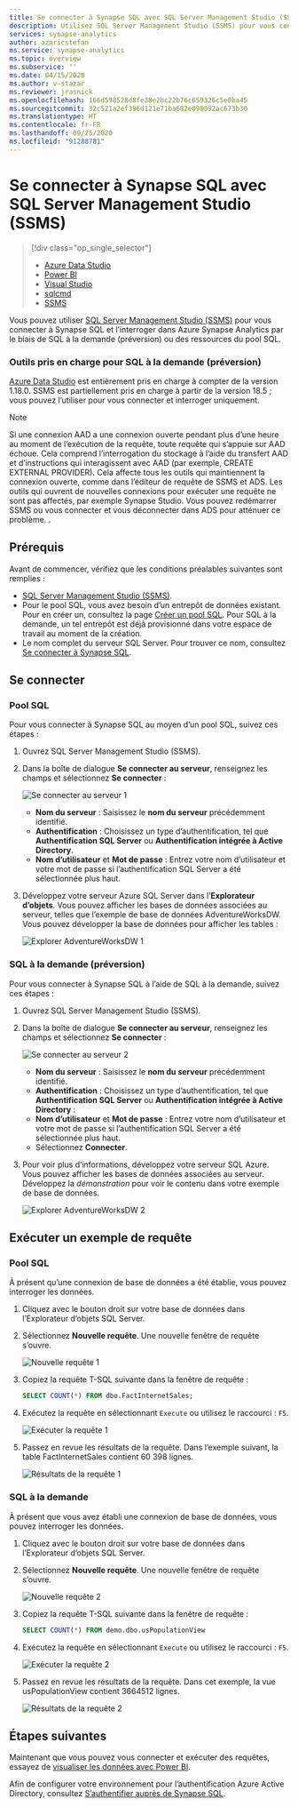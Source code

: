 ```yaml
---
title: Se connecter à Synapse SQL avec SQL Server Management Studio (SSMS)
description: Utilisez SQL Server Management Studio (SSMS) pour vous connecter et interroger Synapse SQL dans Azure Synapse Analytics.
services: synapse-analytics
author: azaricstefan
ms.service: synapse-analytics
ms.topic: overview
ms.subservice: ''
ms.date: 04/15/2020
ms.author: v-stazar
ms.reviewer: jrasnick
ms.openlocfilehash: 166d598528d8fe38e2bc22b76c659326c5e0ba45
ms.sourcegitcommit: 32c521a2ef396d121e71ba682e098092ac673b30
ms.translationtype: HT
ms.contentlocale: fr-FR
ms.lasthandoff: 09/25/2020
ms.locfileid: "91288781"
---
```

# <a name="connect-to-synapse-sql-with-sql-server-management-studio-ssms"></a>Se connecter à Synapse SQL avec SQL Server Management Studio (SSMS)
> [!div class="op_single_selector"]
> * [Azure Data Studio](get-started-azure-data-studio.md)
> * [Power BI](get-started-power-bi-professional.md)
> * [Visual Studio](../sql-data-warehouse/sql-data-warehouse-query-visual-studio.md?toc=/azure/synapse-analytics/toc.json&bc=/azure/synapse-analytics/breadcrumb/toc.json)
> * [sqlcmd](../sql/get-started-connect-sqlcmd.md)
> * [SSMS](get-started-ssms.md)
> 
> 

Vous pouvez utiliser [SQL Server Management Studio (SSMS)](/sql/ssms/download-sql-server-management-studio-ssms) pour vous connecter à Synapse SQL et l’interroger dans Azure Synapse Analytics par le biais de SQL à la demande (préversion) ou des ressources du pool SQL. 

### <a name="supported-tools-for-sql-on-demand-preview"></a>Outils pris en charge pour SQL à la demande (préversion)

[Azure Data Studio](/sql/azure-data-studio/download-azure-data-studio) est entièrement pris en charge à compter de la version 1.18.0. SSMS est partiellement pris en charge à partir de la version 18.5 ; vous pouvez l’utiliser pour vous connecter et interroger uniquement.

> [!NOTE]
> Si une connexion AAD a une connexion ouverte pendant plus d’une heure au moment de l’exécution de la requête, toute requête qui s’appuie sur AAD échoue. Cela comprend l’interrogation du stockage à l’aide du transfert AAD et d’instructions qui interagissent avec AAD (par exemple, CREATE EXTERNAL PROVIDER). Cela affecte tous les outils qui maintiennent la connexion ouverte, comme dans l’éditeur de requête de SSMS et ADS. Les outils qui ouvrent de nouvelles connexions pour exécuter une requête ne sont pas affectés, par exemple Synapse Studio.
> Vous pouvez redémarrer SSMS ou vous connecter et vous déconnecter dans ADS pour atténuer ce problème. .
## <a name="prerequisites"></a>Prérequis

Avant de commencer, vérifiez que les conditions préalables suivantes sont remplies :  

* [SQL Server Management Studio (SSMS)](/sql/ssms/download-sql-server-management-studio-ssms). 
* Pour le pool SQL, vous avez besoin d’un entrepôt de données existant. Pour en créer un, consultez la page [Créer un pool SQL](../quickstart-create-sql-pool-portal.md). Pour SQL à la demande, un tel entrepôt est déjà provisionné dans votre espace de travail au moment de la création. 
* Le nom complet du serveur SQL Server. Pour trouver ce nom, consultez [Se connecter à Synapse SQL](connect-overview.md).

## <a name="connect"></a>Se connecter

### <a name="sql-pool"></a>Pool SQL

Pour vous connecter à Synapse SQL au moyen d’un pool SQL, suivez ces étapes : 

1. Ouvrez SQL Server Management Studio (SSMS). 
1. Dans la boîte de dialogue **Se connecter au serveur**, renseignez les champs et sélectionnez **Se connecter** : 
  
    ![Se connecter au serveur 1](../sql-data-warehouse/media/sql-data-warehouse-query-ssms/connect-object-explorer1.png)
   
   * **Nom du serveur** : Saisissez le **nom du serveur** précédemment identifié.
   * **Authentification** :  Choisissez un type d’authentification, tel que **Authentification SQL Server** ou **Authentification intégrée à Active Directory**.
   * **Nom d’utilisateur** et **Mot de passe** : Entrez votre nom d’utilisateur et votre mot de passe si l’authentification SQL Server a été sélectionnée plus haut.

1. Développez votre serveur Azure SQL Server dans l’**Explorateur d’objets**. Vous pouvez afficher les bases de données associées au serveur, telles que l’exemple de base de données AdventureWorksDW. Vous pouvez développer la base de données pour afficher les tables :
   
    ![Explorer AdventureWorksDW 1](../sql-data-warehouse/media/sql-data-warehouse-query-ssms/explore-tables.png)


### <a name="sql-on-demand-preview"></a>SQL à la demande (préversion)

Pour vous connecter à Synapse SQL à l’aide de SQL à la demande, suivez ces étapes : 

1. Ouvrez SQL Server Management Studio (SSMS).
1. Dans la boîte de dialogue **Se connecter au serveur**, renseignez les champs et sélectionnez **Se connecter** : 
   
    ![Se connecter au serveur 2](./media/get-started-ssms/connect-object-explorer1.png)
   
   * **Nom du serveur** : Saisissez le **nom du serveur** précédemment identifié.
   * **Authentification** : Choisissez un type d’authentification, tel que **Authentification SQL Server** ou **Authentification intégrée à Active Directory** :
   * **Nom d’utilisateur** et **Mot de passe** : Entrez votre nom d’utilisateur et votre mot de passe si l’authentification SQL Server a été sélectionnée plus haut.
   * Sélectionnez **Connecter**.

4. Pour voir plus d’informations, développez votre serveur SQL Azure. Vous pouvez afficher les bases de données associées au serveur. Développez la *démonstration* pour voir le contenu dans votre exemple de base de données.
   
    ![Explorer AdventureWorksDW 2](./media/get-started-ssms/explore-tables.png)


## <a name="run-a-sample-query"></a>Exécuter un exemple de requête

### <a name="sql-pool"></a>Pool SQL

À présent qu’une connexion de base de données a été établie, vous pouvez interroger les données.

1. Cliquez avec le bouton droit sur votre base de données dans l’Explorateur d’objets SQL Server.
2. Sélectionnez **Nouvelle requête**. Une nouvelle fenêtre de requête s’ouvre.
   
    ![Nouvelle requête 1](../sql-data-warehouse/media/sql-data-warehouse-query-ssms/new-query.png)
3. Copiez la requête T-SQL suivante dans la fenêtre de requête :
   
    ```sql
    SELECT COUNT(*) FROM dbo.FactInternetSales;
    ```
4. Exécutez la requête en sélectionnant `Execute` ou utilisez le raccourci : `F5`.
   
    ![Exécuter la requête 1](../sql-data-warehouse/media/sql-data-warehouse-query-ssms/execute-query.png)
5. Passez en revue les résultats de la requête. Dans l’exemple suivant, la table FactInternetSales contient 60 398 lignes.
   
    ![Résultats de la requête 1](../sql-data-warehouse/media/sql-data-warehouse-query-ssms/results.png)

### <a name="sql-on-demand"></a>SQL à la demande

À présent que vous avez établi une connexion de base de données, vous pouvez interroger les données.

1. Cliquez avec le bouton droit sur votre base de données dans l’Explorateur d’objets SQL Server.
2. Sélectionnez **Nouvelle requête**. Une nouvelle fenêtre de requête s’ouvre.
   
    ![Nouvelle requête 2](./media/get-started-ssms/new-query.png)
3. Copiez la requête T-SQL suivante dans la fenêtre de requête :
   
    ```sql
    SELECT COUNT(*) FROM demo.dbo.usPopulationView
    ```
4. Exécutez la requête en sélectionnant `Execute` ou utilisez le raccourci : `F5`.
   
    ![Exécuter la requête 2](./media/get-started-ssms/execute-query.png)
5. Passez en revue les résultats de la requête. Dans cet exemple, la vue usPopulationView contient 3664512 lignes.
   
    ![Résultats de la requête 2](./media/get-started-ssms/results.png)

## <a name="next-steps"></a>Étapes suivantes
Maintenant que vous pouvez vous connecter et exécuter des requêtes, essayez de [visualiser les données avec Power BI](get-started-power-bi-professional.md).

Afin de configurer votre environnement pour l’authentification Azure Active Directory, consultez [S’authentifier auprès de Synapse SQL](../sql-data-warehouse/sql-data-warehouse-authentication.md?toc=/azure/synapse-analytics/toc.json&bc=/azure/synapse-analytics/breadcrumb/toc.json).


